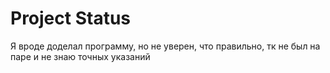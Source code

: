 # Project Status

Я вроде доделал программу, но не уверен, что правильно, тк не был на паре и не знаю точных указаний
